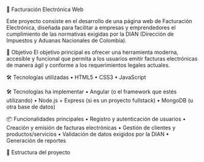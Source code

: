 🧾 Facturación Electrónica Web

Este proyecto consiste en el desarrollo de una página web de Facturación Electrónica, diseñada para facilitar a empresas y emprendedores el cumplimiento de las normativas exigidas por la DIAN (Dirección de Impuestos y Aduanas Nacionales de Colombia).

🚀 Objetivo
El objetivo principal es ofrecer una herramienta moderna, accesible y funcional que permita a los usuarios emitir facturas electrónicas de manera ágil y conforme a los requerimientos legales actuales.

🛠️ Tecnologías utilizadas
•	HTML5
•	CSS3
•	JavaScript

🛠️ Tecnologías ha implementar
•	Angular (o el framework que estés utilizando)
•	Node.js + Express (si es un proyecto fullstack)
•	MongoDB (u otra base de datos)

📦 Funcionalidades principales
•	Registro y autenticación de usuarios
•	Creación y emisión de facturas electrónicas
•	Gestión de clientes y productos/servicios
•	Validación de datos exigidos por la DIAN
•	Generación de reportes

📁 Estructura del proyecto
